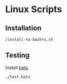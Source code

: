 # Linux Scripts

## Installation

```sh
/install-to-bashrc.sh
```

## Testing

Install [bats](https://github.com/sstephenson/bats).

```
./test.bats
```